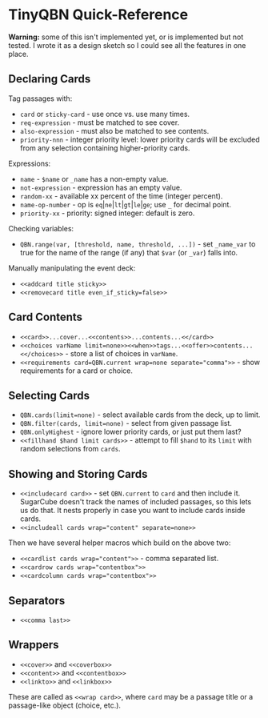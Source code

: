 TinyQBN Quick-Reference
=======================

**Warning:** some of this isn't implemented yet, or is implemented but not tested. I wrote it as a design sketch so I could see all the features in one place.

Declaring Cards
---------------

Tag passages with:

* `card` or `sticky-card` - use once vs. use many times.
* `req-expression` - must be matched to see cover.
* `also-expression` - must also be matched to see contents.
* `priority-nnn` - integer priority level: lower priority cards will be excluded from any selection containing higher-priority cards.

Expressions:

* `name` - `$name` or `_name` has a non-empty value.
* `not-expression` - expression has an empty value.
* `random-xx` - available xx percent of the time (integer percent).
* `name-op-number` - op is `eq`|`ne`|`lt`|`gt`|`le`|`ge`; use `_` for decimal point. 
* `priority-xx` - priority: signed integer: default is zero.

Checking variables:

* `QBN.range(var, [threshold, name, threshold, ...])` - set `_name_var` to true for the name of the range (if any) that `$var` (or `_var`) falls into.

Manually manipulating the event deck:

* `<<addcard title sticky>>`
* `<<removecard title even_if_sticky=false>>`

Card Contents
-------------

* `<<card>>...cover...<<contents>>...contents...<</card>>`
* `<<choices varName limit=none>><<when>>tags...<<offer>>contents...<</choices>>` - store a list of choices in `varName`.
* `<<requirements card=QBN.current wrap=none separate="comma">>` - show requirements for a card or choice.

Selecting Cards
---------------

* `QBN.cards(limit=none)` - select available cards from the deck, up to limit.
* `QBN.filter(cards, limit=none)` - select from given passage list.
* `QBN.onlyHighest` - ignore lower priority cards, or just put them last?
* `<<fillhand $hand limit cards>>` - attempt to fill `$hand` to its `limit` with random selections from `cards`.


Showing and Storing Cards
-------------------------

* `<<includecard card>>` - set `QBN.current` to `card` and then include it. SugarCube doesn't track the names of included passages, so this lets us do that. It nests properly in case you want to include cards inside cards.
* `<<includeall cards wrap="content" separate=none>>`

Then we have several helper macros which build on the above two:

* `<<cardlist cards wrap="content">>` - comma separated list.
* `<<cardrow cards wrap="contentbox">>`
* `<<cardcolumn cards wrap="contentbox">>`

Separators
----------

* `<<comma last>>`

Wrappers
--------

* `<<cover>>` and `<<coverbox>>`
* `<<content>>` and `<<contentbox>>`
* `<<linkto>>` and `<<linkbox>>`

These are called as `<<wrap card>>`, where `card` may be a passage title or a passage-like object (choice, etc.).
